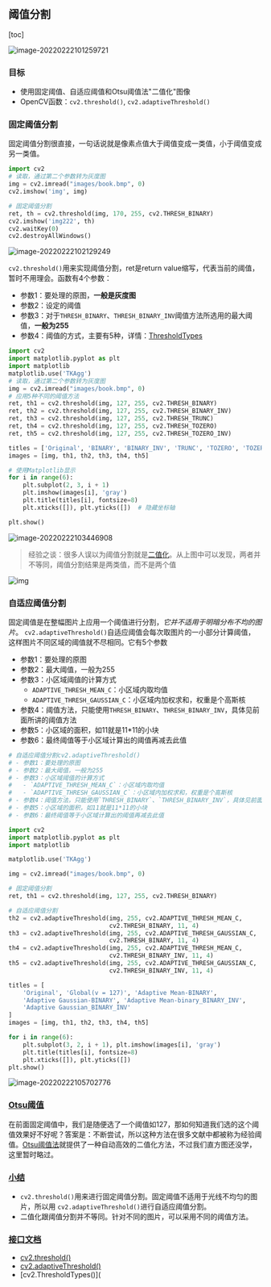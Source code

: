 ## 阈值分割

[toc]

![image-20220222101259721](https://gitee.com/tianzhendong/img/raw/master//images/202202221432655.png)

### 目标

- 使用固定阈值、自适应阈值和Otsu阈值法"二值化"图像
- OpenCV函数：`cv2.threshold()`, `cv2.adaptiveThreshold()`

### 固定阈值分割

固定阈值分割很直接，一句话说就是像素点值大于阈值变成一类值，小于阈值变成另一类值。

```python
import cv2
# 读取，通过第二个参数转为灰度图
img = cv2.imread("images/book.bmp", 0)
cv2.imshow('img', img)

# 固定阈值分割
ret, th = cv2.threshold(img, 170, 255, cv2.THRESH_BINARY)
cv2.imshow('img222', th)
cv2.waitKey(0)
cv2.destroyAllWindows()
```

![image-20220222102129249](https://gitee.com/tianzhendong/img/raw/master//images/202202221021443.png)

`cv2.threshold()`用来实现阈值分割，ret是return value缩写，代表当前的阈值，暂时不用理会。函数有4个参数：

- 参数1：要处理的原图，**一般是灰度图**
- 参数2：设定的阈值
- 参数3：对于`THRESH_BINARY`、`THRESH_BINARY_INV`阈值方法所选用的最大阈值，**一般为255**
- 参数4：阈值的方式，主要有5种，详情：[ThresholdTypes](https://docs.opencv.org/4.0.0/d7/d1b/group__imgproc__misc.html#gaa9e58d2860d4afa658ef70a9b1115576)

```python
import cv2
import matplotlib.pyplot as plt
import matplotlib
matplotlib.use('TKAgg')
# 读取，通过第二个参数转为灰度图
img = cv2.imread("images/book.bmp", 0)
# 应用5种不同的阈值方法
ret, th1 = cv2.threshold(img, 127, 255, cv2.THRESH_BINARY)
ret, th2 = cv2.threshold(img, 127, 255, cv2.THRESH_BINARY_INV)
ret, th3 = cv2.threshold(img, 127, 255, cv2.THRESH_TRUNC)
ret, th4 = cv2.threshold(img, 127, 255, cv2.THRESH_TOZERO)
ret, th5 = cv2.threshold(img, 127, 255, cv2.THRESH_TOZERO_INV)

titles = ['Original', 'BINARY', 'BINARY_INV', 'TRUNC', 'TOZERO', 'TOZERO_INV']
images = [img, th1, th2, th3, th4, th5]

# 使用Matplotlib显示
for i in range(6):
    plt.subplot(2, 3, i + 1)
    plt.imshow(images[i], 'gray')
    plt.title(titles[i], fontsize=8)
    plt.xticks([]), plt.yticks([])  # 隐藏坐标轴

plt.show()
```

![image-20220222103446908](https://gitee.com/tianzhendong/img/raw/master//images/202202221432240.png)

>  经验之谈：很多人误以为阈值分割就是[二值化](https://baike.baidu.com/item/二值化)。从上图中可以发现，两者并不等同，阈值分割结果是两类值，而不是两个值

![img](https://gitee.com/tianzhendong/img/raw/master//images/202202221432870.jpeg)

### 自适应阈值分割

固定阈值是在整幅图片上应用一个阈值进行分割，_它并不适用于明暗分布不均的图片_。 `cv2.adaptiveThreshold()`自适应阈值会每次取图片的一小部分计算阈值，这样图片不同区域的阈值就不尽相同。它有5个参数

- 参数1：要处理的原图
- 参数2：最大阈值，一般为255
- 参数3：小区域阈值的计算方式
  - `ADAPTIVE_THRESH_MEAN_C`：小区域内取均值
  - `ADAPTIVE_THRESH_GAUSSIAN_C`：小区域内加权求和，权重是个高斯核
- 参数4：阈值方法，只能使用`THRESH_BINARY`、`THRESH_BINARY_INV`，具体见前面所讲的阈值方法
- 参数5：小区域的面积，如11就是11*11的小块
- 参数6：最终阈值等于小区域计算出的阈值再减去此值

```python
# 自适应阈值分割cv2.adaptiveThreshold()
# - 参数1：要处理的原图
# - 参数2：最大阈值，一般为255
# - 参数3：小区域阈值的计算方式
#   - `ADAPTIVE_THRESH_MEAN_C`：小区域内取均值
#   - `ADAPTIVE_THRESH_GAUSSIAN_C`：小区域内加权求和，权重是个高斯核
# - 参数4：阈值方法，只能使用`THRESH_BINARY`、`THRESH_BINARY_INV`，具体见前面所讲的阈值方法
# - 参数5：小区域的面积，如11就是11*11的小块
# - 参数6：最终阈值等于小区域计算出的阈值再减去此值

import cv2
import matplotlib.pyplot as plt
import matplotlib

matplotlib.use('TKAgg')

img = cv2.imread("images/book.bmp", 0)

# 固定阈值分割
ret, th1 = cv2.threshold(img, 127, 255, cv2.THRESH_BINARY)

# 自适应阈值分割
th2 = cv2.adaptiveThreshold(img, 255, cv2.ADAPTIVE_THRESH_MEAN_C,
                            cv2.THRESH_BINARY, 11, 4)
th3 = cv2.adaptiveThreshold(img, 255, cv2.ADAPTIVE_THRESH_GAUSSIAN_C,
                            cv2.THRESH_BINARY, 11, 4)
th4 = cv2.adaptiveThreshold(img, 255, cv2.ADAPTIVE_THRESH_MEAN_C,
                            cv2.THRESH_BINARY_INV, 11, 4)
th5 = cv2.adaptiveThreshold(img, 255, cv2.ADAPTIVE_THRESH_GAUSSIAN_C,
                            cv2.THRESH_BINARY_INV, 11, 4)

titles = [
    'Original', 'Global(v = 127)', 'Adaptive Mean-BINARY',
    'Adaptive Gaussian-BINARY', 'Adaptive Mean-binary_BINARY_INV',
    'Adaptive Gaussian_BINARY_INV'
]
images = [img, th1, th2, th3, th4, th5]

for i in range(6):
    plt.subplot(3, 2, i + 1), plt.imshow(images[i], 'gray')
    plt.title(titles[i], fontsize=8)
    plt.xticks([]), plt.yticks([])
plt.show()
```



![image-20220222105702776](https://gitee.com/tianzhendong/img/raw/master//images/202202221432388.png)

### [Otsu阈值](http://codec.wang/#/opencv/start/06-image-thresholding?id=otsu阈值)

在前面固定阈值中，我们是随便选了一个阈值如127，那如何知道我们选的这个阈值效果好不好呢？答案是：不断尝试，所以这种方法在很多文献中都被称为经验阈值。[Otsu阈值法](https://baike.baidu.com/item/otsu/16252828)就提供了一种自动高效的二值化方法，不过我们直方图还没学，这里暂时略过。

### [小结](http://codec.wang/#/opencv/start/06-image-thresholding?id=小结)

- `cv2.threshold()`用来进行固定阈值分割。固定阈值不适用于光线不均匀的图片，所以用 `cv2.adaptiveThreshold()`进行自适应阈值分割。
- 二值化跟阈值分割并不等同。针对不同的图片，可以采用不同的阈值方法。

### [接口文档](http://codec.wang/#/opencv/start/06-image-thresholding?id=接口文档)

- [cv2.threshold()](https://docs.opencv.org/4.0.0/d7/d1b/group__imgproc__misc.html#gae8a4a146d1ca78c626a53577199e9c57)
- [cv2.adaptiveThreshold()](https://docs.opencv.org/4.0.0/d7/d1b/group__imgproc__misc.html#ga72b913f352e4a1b1b397736707afcde3)
- [cv2.ThresholdTypes()](